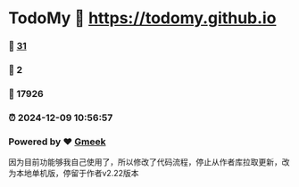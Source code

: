 # TodoMy :link: https://todomy.github.io 
### :page_facing_up: [31](https://todomy.github.io/tag.html) 
### :speech_balloon: 2 
### :hibiscus: 17926 
### :alarm_clock: 2024-12-09 10:56:57 
### Powered by :heart: [Gmeek](https://github.com/Meekdai/Gmeek)

因为目前功能够我自己使用了，所以修改了代码流程，停止从作者库拉取更新，改为本地单机版，停留于作者v2.22版本
